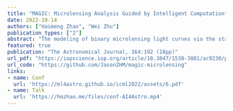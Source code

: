 ```yaml
---
title: "MAGIC: Microlensing Analysis Guided by Intelligent Computation"
date: 2022-10-14
authors: ["Haimeng Zhao", "Wei Zhu"]
publication_types: ["2"]
abstract: "The modeling of binary microlensing light curves via the standard sampling-based method can be challenging, because of the time-consuming light curve computation and the pathological likelihood landscape in the high-dimensional parameter space. In this work, we present MAGIC, which is a machine learning framework to efficiently and accurately infer the microlensing parameters of binary events with realistic data quality. In MAGIC, binary microlensing parameters are divided into two groups and inferred separately with different neural networks. The key feature of MAGIC is the introduction of neural controlled differential equation, which provides the capability to handle light curves with irregular sampling and large data gaps. Based on simulated light curves, we show that MAGIC can achieve fractional uncertainties of a few percent on the binary mass ratio and separation. We also test MAGIC on a real microlensing event. MAGIC is able to locate the degenerate solutions even when large data gaps are introduced. As irregular samplings are common in astronomical surveys, our method also has implications to other studies that involve time series."
featured: true
publication: "The Astronomical Journal, 164:192 (18pp)"
url_pdf: "https://iopscience.iop.org/article/10.3847/1538-3881/ac9230/pdf"
url_code: "https://github.com/JasonZHM/magic-microlensing"
links:
- name: Conf
  url: 'https://ml4astro.github.io/icml2022/assets/6.pdf'
- name: Talk
  url: 'https://hmzhao.me/files/conf-AI4Astro.mp4'
---
```


